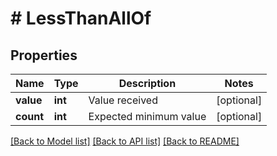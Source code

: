 # # LessThanAllOf

## Properties

Name | Type | Description | Notes
------------ | ------------- | ------------- | -------------
**value** | **int** | Value received | [optional] 
**count** | **int** | Expected minimum value | [optional] 

[[Back to Model list]](../../README.md#documentation-for-models) [[Back to API list]](../../README.md#documentation-for-api-endpoints) [[Back to README]](../../README.md)


